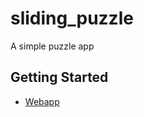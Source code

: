 # sliding_puzzle

A simple puzzle app

## Getting Started

- [Webapp](https://grollcake.github.io/sliding_puzzle_web)
